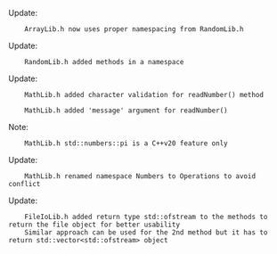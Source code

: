 Update: 

        ArrayLib.h now uses proper namespacing from RandomLib.h

Update: 

        RandomLib.h added methods in a namespace

Update: 

        MathLib.h added character validation for readNumber() method

        MathLib.h added 'message' argument for readNumber()

Note:   

        MathLib.h std::numbers::pi is a C++v20 feature only

Update: 

        MathLib.h renamed namespace Numbers to Operations to avoid conflict

Update:

        FileIoLib.h added return type std::ofstream to the methods to return the file object for better usability
        Similar approach can be used for the 2nd method but it has to return std::vector<std::ofstream> object
        
